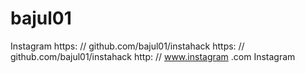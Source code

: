 # bajul01
Instagram
https: // github.com/bajul01/instahack
https: // github.com/bajul01/instahack
http: // www.instagram .com
Instagram
